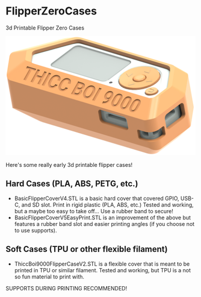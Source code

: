 # FlipperZeroCases
3d Printable Flipper Zero Cases

![THICCBOI9000](https://github.com/MuddledBox/FlipperZeroCases/blob/main/Images/THICCBOY-KeyShot.png)

Here's some really early 3d printable flipper cases! 

## Hard Cases (PLA, ABS, PETG, etc.)

- BasicFlipperCoverV4.STL is a basic hard cover that covered GPIO, USB-C, and SD slot. Print in rigid plastic (PLA, ABS, etc.) Tested and working, but a maybe too easy to take off... Use a rubber band to secure! 
- BasicFlipperCoverV5EasyPrint.STL is an improvement of the above but features a rubber band slot and easier printing angles (if you choose not to use supports).

## Soft Cases (TPU or other flexible filament)

- ThiccBoi9000FlipperCaseV2.STL is a flexible cover that is meant to be printed in TPU or similar filament. Tested and working, but TPU is a not so fun material to print with. 

SUPPORTS DURING PRINTING RECOMMENDED!
